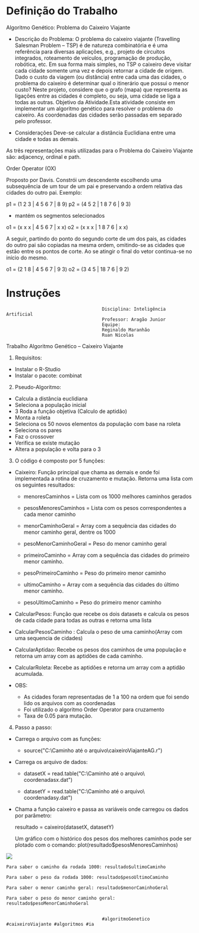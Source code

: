 ﻿<h1>Definição do Trabalho</h1>

Algoritmo Genético: Problema do Caixeiro Viajante 

- Descrição do Problema: 
O problema do caixeiro viajante (Travelling Salesman Problem – TSP) é de natureza combinatória e é uma referência para diversas aplicações, e.g., projeto de circuitos integrados, roteamento de veículos, programação de produção, robótica, etc. Em sua forma mais simples, no TSP o caixeiro deve visitar cada cidade somente uma vez e depois retornar a cidade de origem. Dado o custo da viagem (ou distância) entre cada uma das cidades, o problema do caixeiro é determinar qual o itinerário que possui o menor custo? Neste projeto, considere que o grafo (mapa) que representa as ligações entre as cidades é completo, ou seja, uma cidade se liga a todas as outras. Objetivo da Atividade.Esta atividade consiste em implementar um algoritmo genético para resolver o problema do caixeiro. As coordenadas das cidades serão passadas em separado pelo professor.

- Considerações
Deve-se calcular a distância Euclidiana entre uma cidade e todas as demais. 

As três representações mais utilizadas para o Problema do Caixeiro Viajante são: adjacency, ordinal e path. 

Order Operator (OX) 

Proposto por Davis. Constrói um descendente escolhendo uma subsequência de um tour de um pai e preservando a ordem relativa das cidades do outro pai. 
Exemplo: 

p1 = (1 2 3 | 4 5 6 7 | 8 9) 
p2 = (4 5 2 | 1 8 7 6 | 9 3) 
- mantém os segmentos selecionados 

o1 = (x x x | 4 5 6 7 | x x) 
o2 = (x x x | 1 8 7 6 | x x) 

A seguir, partindo do ponto do segundo corte de um dos pais, as cidades do outro pai são copiadas na mesma ordem, omitindo-se as cidades que estão entre os pontos de corte. Ao se atingir o final do vetor continua-se no início do mesmo.

o1 = (2 1 8 | 4 5 6 7 | 9 3) 
o2 = (3 4 5 | 18 7 6 | 9 2)

<h1> Instruções </h1>


                                        Disciplina: Inteligência Artificial
                                        Professor: Aragão Junior
                                        Equipe: 
                                        Reginaldo Maranhão
                                        Ruan Nícolas


Trabalho Algoritmo Genético – Caixeiro Viajante

1.	Requisitos: 
- Instalar o R-Studio
- Instalar o pacote: combinat

2.	Pseudo-Algoritmo: 
- Calcula a distância euclidiana
- Seleciona a população inicial
- 3 Roda a função objetiva (Calculo de aptidão)
- Monta a roleta
- Seleciona os 50 novos elementos da população com base na roleta
- Seleciona os pares
- Faz o crossover
- Verifica se existe mutação
- Altera a população e volta para o 3

3.	O código é composto por 5 funções:
- Caixeiro: Função principal que chama as demais e onde foi implementada a rotina de cruzamento e mutação. Retorna uma lista com os seguintes resultados:

	* menoresCaminhos = Lista com os 1000 melhores caminhos gerados

	* pesosMenoresCaminhos = Lista com os pesos correspondentes a cada menor caminho

	* menorCaminhoGeral = Array com a sequência das cidades do menor caminho geral, dentre os 1000

	* pesoMenorCaminhoGeral = Peso do menor caminho geral

	* primeiroCaminho = Array com a sequência das cidades do primeiro  menor caminho.

	* pesoPrimeiroCaminho = Peso do primeiro menor caminho

	* ultimoCaminho = Array com a sequência das cidades do último  menor caminho.

	* pesoUltimoCaminho = Peso do primeiro menor caminho

- CalcularPesos: Função que recebe os dois datasets e calcula os pesos de cada cidade para todas as outras e retorna uma lista

- CalcularPesosCaminho : Calcula o peso de uma caminho(Array com uma sequencia de cidades)

- CalcularAptidao: Recebe os pesos dos caminhos de uma população e retorna um array com as aptidões de cada caminho.

- CalcularRoleta: Recebe as aptidões e retorna um array com a aptidão acumulada.

- OBS: 
	* As cidades foram representadas de 1 a 100 na ordem que foi sendo lido os arquivos com as coordenadas
	* Foi utilizado o algoritmo Order Operator para cruzamento
	* Taxa de 0.05 para mutação.

4.	Passo a passo:
- Carrega o arquivo com as funções: 

	* source("C:\\Caminho até o arquivo\\caixeiroViajanteAG.r")

- Carrega os arquivo de dados:

	* datasetX = read.table("C:\\Caminho até o arquivo\\ coordenadasx.dat")

	* datasetY = read.table("C:\\Caminho até o arquivo\\ coordenadasy.dat")

- Chama a função caixeiro e passa as variáveis onde carregou os dados por parâmetro:

	resultado = caixeiro(datasetX, datasetY)

	Um gráfico com o histórico dos pesos dos melhores caminhos pode ser plotado com o comando: plot(resultado$pesosMenoresCaminhos)
 
<img src="http://i65.tinypic.com/2w4xtv9.png"/>

	Para saber o caminho da rodada 1000: resultado$ultimoCaminho

	Para saber o peso da rodada 1000: resultado$pesoUltimoCaminho

	Para saber o menor caminho geral: resultado$menorCaminhoGeral

	Para saber o peso do menor caminho geral: resultado$pesoMenorCaminhoGeral


                                        #algoritmoGenetico #caixeiroViajante #algoritmos #ia 

